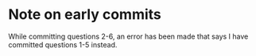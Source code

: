 # Note on early commits

While committing questions 2-6, an error has been made that says I have committed questions 1-5 instead.